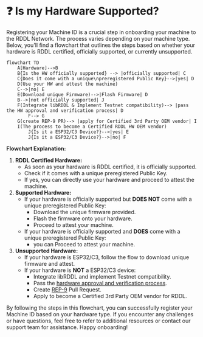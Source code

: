 # ❓ Is my Hardware Supported?

Registering your Machine ID is a crucial step in onboarding your machine to the RDDL Network. The process varies depending on your machine type. Below, you'll find a flowchart that outlines the steps based on whether your hardware is RDDL certified, officially supported, or currently unsupported.

```mermaid fullWidth="true"
flowchart TD
    A[Hardware]-->B
    B{Is the HW officially supported} --> |officially supported| C
    C{Does it come with a unique\npreregistered Public Key}-->|yes| D
    D(Use your HW and attest the machine)
    C-->|no| E
    E(Download unique Firmware)-->|Flash Firmware| D
    B-->|not officially supported| J
    F(Integrate libRDDL & Implement Testnet compatibility)--> |pass the HW approval and verification process| D
		F--> G
    G(create REP-9 PR)--> |apply for Certified 3rd Party OEM vendor| I
    I(The process to become a Certified RDDL HW OEM vendor)
		J{Is it a ESP32/C3 Device?}-->|yes| E
		J{Is it a ESP32/C3 Device?}-->|no| F
```

**Flowchart Explanation:**

1. **RDDL Certified Hardware:**
   * As soon as your hardware is RDDL certified, it is officially supported.
   * Check if it comes with a unique preregistered Public Key.
   * If yes, you can directly use your hardware and proceed to attest the machine.
2. **Supported Hardware:**
   * If your hardware is officially supported but **DOES NOT** come with a unique preregistered Public Key:
     * Download the unique firmware provided.
     * Flash the firmware onto your hardware.
     * Proceed to attest your machine.
   * If your hardware is officially supported and **DOES** come with a unique preregistered Public Key:
     * &#x20;you can Proceed to attest your machine.
3. **Unsupported Hardware:**
   * If your hardware is ESP32/C3, follow the flow to download unique firmware and attest.
   * If your hardware is **NOT** a ESP32/C3 device:
     * Integrate libRDDL and implement Testnet compatibility.
     * Pass the [hardware approval and verification process](rddl-network-hw-approval-process.md).
     * Create [REP-9](https://github.com/rddl-network/REPs) Pull Request.
     * Apply to become a Certified 3rd Party OEM vendor for RDDL.

By following the steps in this flowchart, you can successfully register your Machine ID based on your hardware type. If you encounter any challenges or have questions, feel free to refer to additional resources or contact our support team for assistance. Happy onboarding!
